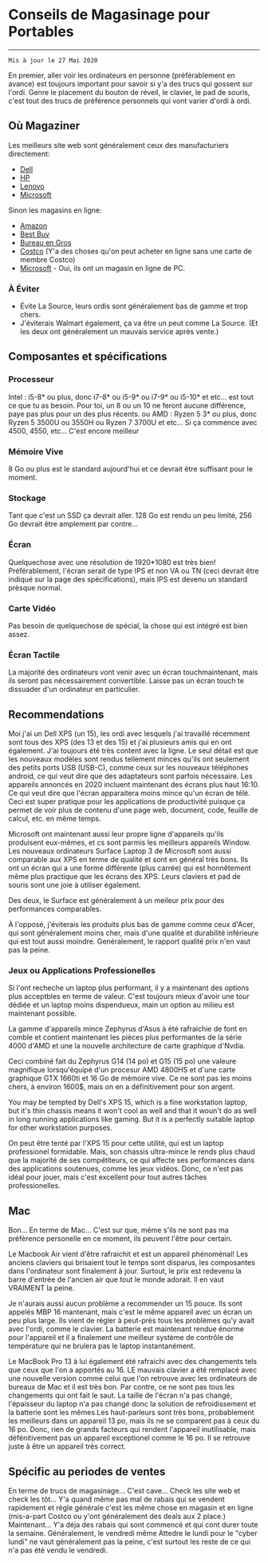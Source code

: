 # Conseils de Magasinage pour Portables
---

`Mis à jour le 27 Mai 2020`

En premier, aller voir les ordinateurs en personne (préférablement en avance) est toujours important pour savoir si y'a des trucs qui gossent sur l'ordi. Genre le placement du bouton de réveil, le clavier, le pad de souris, c'est tout des trucs de préférence personnels qui vont varier d'ordi à ordi.

## Où Magaziner

Les meilleurs site web sont généralement ceux des manufacturiers directement:
- [Dell](Dell.ca)
- [HP](Hp.ca)
- [Lenovo](canada.lenovo.com/fr)
- [Microsoft](https://www.microsoft.com/en-ca/store/collections/laptops)

Sinon les magasins en ligne:
- [Amazon](Amazon.ca)
- [Best Buy](Bestbuy.ca)
- [Bureau en Gros](bureauengros.com)
- [Costco](costco.ca) (Y'a des choses qu'on peut acheter en ligne sans une carte de membre Costco)
- [Microsoft](microsoft.com/en-ca/store/collections/laptops/pc) - Oui, ils ont un magasin en ligne de PC.

### À Éviter
- Évite La Source, leurs ordis sont généralement bas de gamme et trop chers.
- J'éviterais Walmart également, ça va être un peut comme La Source. (Et les deux ont généralement un mauvais service après vente.)

## Composantes et spécifications 

### Processeur

Intel : i5-8* ou plus, donc i7-8* ou i5-9* ou i7-9* ou i5-10* et etc... est tout ce que tu as besoin. Pour toi, un 8 ou un 10 ne feront aucune différence, paye pas plus pour un des plus récents.
ou
AMD : Ryzen 5 3* ou plus, donc Ryzen 5 3500U ou 3550H ou Ryzen 7 3700U et etc... Si ça commence avec 4500, 4550, etc... C'est encore meilleur
### Mémoire Vive
8 Go ou plus est le standard aujourd'hui et ce devrait être suffisant pour le moment.
### Stockage
Tant que c'est un SSD ça devrait aller. 128 Go est rendu un peu limité, 256 Go devrait être amplement par contre...
### Écran
Quelquechose avec une résolution de 1920*1080 est très bien! Préférablement, l'écran serait de type IPS et non VA ou TN (ceci devrait être indiqué sur la page des spécifications), mais IPS est devenu un standard prèsque normal.
### Carte Vidéo
Pas besoin de quelquechose de spécial, la chose qui est intégré est bien assez.
### Écran Tactile
La majorité des ordinateurs vont venir avec un écran touchmaintenant, mais ils seront pas nécessairement convertible. Laisse pas un écran touch te dissuader d'un ordinateur en particulier.

## Recommendations

Moi j'ai un Dell XPS (un 15), les ordi avec lesquels j'ai travaillé récemment sont tous des XPS (des 13 et des 15) et j'ai plusieurs amis qui en ont également. J'ai toujours été très content avec la ligne. Le seul détail est que les nouveaux modèles sont rendus tellement minces qu'ils ont seulement des petits ports USB (USB-C), comme ceux sur les nouveaux téléphones android, ce qui veut dire que des adaptateurs sont parfois nécessaire. Les appareils annoncés en 2020 incluent maintenant des écrans plus haut 16:10. Ce qui veut dire que l'écran apparaitera moins mince qu'un écran de télé. Ceci est super pratique pour les applications de productivité puisque ça permet de voir plus de contenu d'une page web, document, code, feuille de calcul, etc. en même temps.

Microsoft ont maintenant aussi leur propre ligne d'appareils qu'ils produisent eux-mêmes, et cs sont parmis les meilleurs appareils Window. Les nouveaux ordinateurs Surface Laptop 3 de Microsoft sont aussi comparable aux XPS en terme de qualité et sont en général très bons. Ils ont un écran qui a une forme différente (plus carrée) qui est honnêtement même plus practique que les écrans des XPS. Leurs claviers et pad de souris sont une joie à utiliser également.

Des deux, le Surface est généralement à un meileur prix pour des performances comparables.

À l'opposé, j'éviterais les produits plus bas de gamme comme ceux d'Acer, qui sont généralement moins cher, mais d'une qualité et durabilité inférieure qui est tout aussi moindre. Genéralement, le rapport qualité prix n'en vaut pas la peine.

### Jeux ou Applications Professionelles

Si l'ont recheche un laptop plus performant, il y a maintenant des options plus acceptbles en terme de valeur. C'est toujours mieux d'avoir une tour dédiée et un laptop moins dispendueux, main un option au milieu est maintenant possible.

La gamme d'appareils mince Zephyrus d'Asus à été rafraichie de font en comble et contient maintenant les pièces plus performantes de la série 4000 d'AMD et une la nouvelle architecture de carte graphique d'Nvdia.

Ceci combiné fait du Zephyrus G14 (14 po) et G15 (15 po) une valeure magnifique lorsqu'équipé d'un procesur AMD 4800HS et d'une carte graphique GTX 1660ti et 16 Go de mémoire vive. Ce ne sont pas les moins chers, à environ 1600$, mais on en a définitivement pour son argent.

You may be tempted by Dell's XPS 15, which is a fine workstation laptop, but it's thin chassis means it won't cool as well and that it woun't do as well in long running applications like gaming. But it is a perfectly suitable laptop for other workstation purposes.

On peut être tenté par l'XPS 15 pour cette utilité, qui est un laptop professionel formidable. Mais, son chassis ultra-mince le rends plus chaud que la majorité de ses compétiteurs, ce qui affecte ses performances dans des applications soutenues, comme les jeux vidéos. Donc, ce n'est pas idéal pour jouer, mais c'est excellent pour tout autres tâches professionelles.

## Mac

Bon... En terme de Mac... C'est sur que, même s'ils ne sont pas ma préfèrence personelle en ce moment, ils peuvent l'être pour certain.

Le Macbook Air vient d'être rafraichit et est un appareil phénoménal! Les anciens claviers qui brisaient tout le temps sont disparus, les composantes dans l'ordinateur sont finalement à jour.
Surtout, le prix est redevenu la barre d'entrée de l'ancien air que tout le monde adorait.
Il en vaut VRAIMENT la peine.

Je n'aurais aussi aucun problème a recommender un 15 pouce. Ils sont appelés MBP 16 mantenant, mais c'est le même appareil avec un écran un peu plus large. Ils vient de régler à peut-près tous les problèmes qu'y avait avec l'ordi, comme le clavier. La batterie est maintenant rendue énorme pour l'appareil et il a finalement une meilleur système de contrôle de température qui ne brulera pas le laptop instantanément.

Le MacBook Pro 13 à lui également été rafraichi avec des changements tels que ceux que l'on a apportés au 16. LE mauvais clavier a été remplacé avec une nouvelle version comme celui que l'on retrouve avec les ordinateurs de bureaux de Mac et il est très bon. Par contre, ce ne sont pas tous les changements qui ont fait le saut. La taille de l'écran n'a pas changé, l'épaisseur du laptop n'a pas changé donc la solution de refroidissement et la batterie sont les mêmes.Les haut-parleurs sont très bons, probablement les meilleurs dans un appareil 13 po, mais ils ne se comparent pas à ceux du 16 po. Donc, rien de grands facteurs qui rendent l'appareil inutilisable, mais défénitivement pas un appareil exceptionel comme le 16 po. Il se retrouve juste à être un appareil très correct.

## Spécific au periodes de ventes

En terme de trucs de magasinage... C'est cave... Check les site web et check les tôt... Y'a quand même pas mal de rabais qui se vendent rapidement et règle générale c'est les même chose en magasin et en ligne (mis-a-part Costco ou y'ont généralement des deals aux 2 place.)
Maintenant... Y'a déja des rabais qui sont commencé et qui cont durer toute la semaine. Généralement, le vendredi même 
Attedre le lundi pour le "cyber lundi" ne vaut généralement pas la peine, c'est surtout les reste de ce qui n'a pas été vendu le vendredi.
